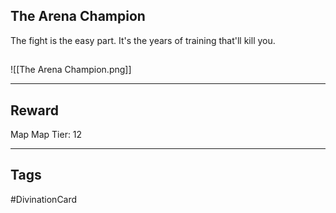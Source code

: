 ## The Arena Champion
The fight is the easy part. It's the years of training that'll kill you.
## 
![[The Arena Champion.png]]

---
## Reward
Map
Map Tier: 12

---
## Tags
#DivinationCard